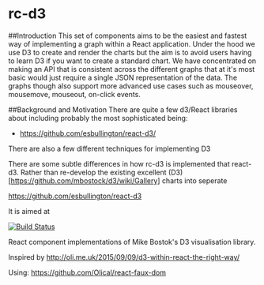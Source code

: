 # rc-d3


##Introduction
This set of components aims to be the easiest and fastest way of implementing a graph within a React application.
Under the hood we use D3 to create and render the charts but the aim is to avoid users having to learn D3 if you want to create a standard chart.
We have concentrated on making an API that is consistent across the different graphs that at it's most basic would just require a single JSON representation of the data.
The graphs though also support more advanced use cases such as mouseover, mousemove, mouseout, on-click events.  

##Background and Motivation
There are quite a few d3/React libraries about including probably the most sophisticated being:
- https://github.com/esbullington/react-d3/

There are also a few different techniques for implementing D3

There are some subtle differences in how rc-d3 is implemented that react-d3.
Rather than re-develop the existing excellent (D3)[https://github.com/mbostock/d3/wiki/Gallery] charts into seperate  



https://github.com/esbullington/react-d3

It is aimed at


[![Build Status](https://travis-ci.org/rma-consulting/rc-d3.svg)](https://travis-ci.org/rma-consulting/rc-d3)

React component implementations of Mike Bostok's D3 visualisation library.

Inspired by http://oli.me.uk/2015/09/09/d3-within-react-the-right-way/

Using:
https://github.com/Olical/react-faux-dom

